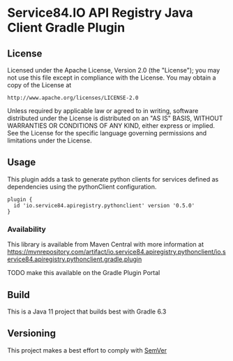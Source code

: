 # Service84.IO API Registry Java Client Gradle Plugin

## License
Licensed under the Apache License, Version 2.0 (the "License");
you may not use this file except in compliance with the License.
You may obtain a copy of the License at

    http://www.apache.org/licenses/LICENSE-2.0

Unless required by applicable law or agreed to in writing, software
distributed under the License is distributed on an "AS IS" BASIS,
WITHOUT WARRANTIES OR CONDITIONS OF ANY KIND, either express or implied.
See the License for the specific language governing permissions and
limitations under the License.

## Usage
This plugin adds a task to generate python clients for services defined as dependencies using the pythonClient configuration.

    plugin {
      id 'io.service84.apiregistry.pythonclient' version '0.5.0'
    }

### Availability
This library is available from Maven Central with more information at
https://mvnrepository.com/artifact/io.service84.apiregistry.pythonclient/io.service84.apiregistry.pythonclient.gradle.plugin

TODO make this available on the Gradle Plugin Portal

## Build
This is a Java 11 project that builds best with Gradle 6.3

## Versioning
This project makes a best effort to comply with [SemVer](https://semver.org/)
